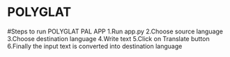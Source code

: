 # POLYGLAT
#Steps to run POLYGLAT PAL APP
1.Run app.py
2.Choose source language 
3.Choose destination language
4.Write text
5.Click on Translate button
6.Finally the input text is converted into destination language
